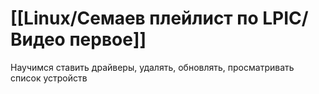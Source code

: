 # [[Linux/Семаев плейлист по LPIC/Видео первое]]

Научимся ставить драйверы, удалять, обновлять, просматривать список устройств

